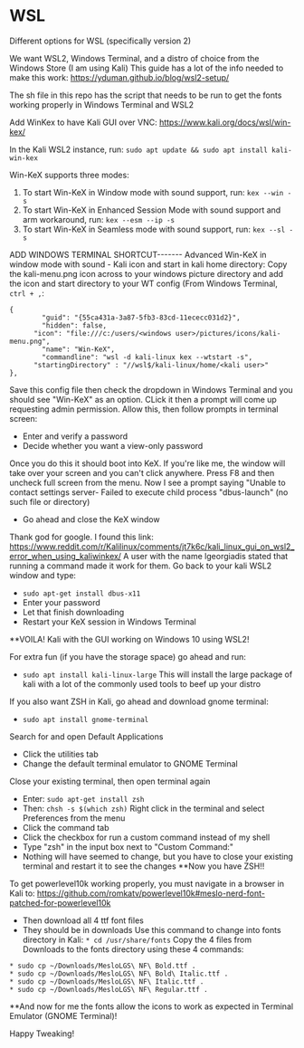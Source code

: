 # WSL
Different options for WSL (specifically version 2)

We want WSL2, Windows Terminal, and a distro of choice from the Windows Store (I am using Kali)
This guide has a lot of the info needed to make this work:
https://yduman.github.io/blog/wsl2-setup/

The sh file in this repo has the script that needs to be run to get the fonts working properly in Windows Terminal and WSL2


Add WinKex to have Kali GUI over VNC:
https://www.kali.org/docs/wsl/win-kex/

In the Kali WSL2 instance, run:
`sudo apt update && sudo apt install kali-win-kex`

Win-KeX supports three modes:
1. To start Win-KeX in Window mode with sound support, run:
`kex --win -s`
2. To start Win-KeX in Enhanced Session Mode with sound support and arm workaround, run:
`kex --esm --ip -s`
3. To start Win-KeX in Seamless mode with sound support, run:
`kex --sl -s`



ADD WINDOWS TERMINAL SHORTCUT-------
Advanced Win-KeX in window mode with sound - Kali icon and start in kali home directory:
Copy the kali-menu.png icon across to your windows picture directory and add the icon and start directory to your WT config (From Windows Terminal, `ctrl + ,`:
```
{
        "guid": "{55ca431a-3a87-5fb3-83cd-11ececc031d2}",
        "hidden": false,
      "icon": "file:///c:/users/<windows user>/pictures/icons/kali-menu.png",
        "name": "Win-KeX",
        "commandline": "wsl -d kali-linux kex --wtstart -s",
      "startingDirectory" : "//wsl$/kali-linux/home/<kali user>"
},
```
Save this config file then check the dropdown in Windows Terminal and you should see "Win-KeX" as an option.
CLick it then a prompt will come up requesting admin permission. Allow this, then follow prompts in terminal screen:
- Enter and verify a password
- Decide whether you want a view-only password

Once you do this it should boot into KeX. If you're like me, the window will take over your screen and you can't click anywhere.
Press F8 and then uncheck full screen from the menu.
Now I see a prompt saying "Unable to contact settings server- Failed to execute child process "dbus-launch" (no such file or directory)
- Go ahead and close the KeX window

Thank god for google. I found this link: https://www.reddit.com/r/Kalilinux/comments/jt7k6c/kali_linux_gui_on_wsl2_error_when_using_kaliwinkex/
A user with the name lgeorgiadis stated that running a command made it work for them. Go back to your kali WSL2 window and type: 
* `sudo apt-get install dbus-x11`
* Enter your password
* Let that finish downloading
* Restart your KeX session in Windows Terminal

**VOILA! Kali with the GUI working on Windows 10 using WSL2!

For extra fun (if you have the storage space) go ahead and run: 
* `sudo apt install kali-linux-large`
This will install the large package of kali with a lot of the commonly used tools to beef up your distro

If you also want ZSH in Kali, go ahead and download gnome terminal:
- `sudo apt install gnome-terminal`

Search for and open Default Applications
- Click the utilities tab
- Change the default terminal emulator to GNOME Terminal

Close your existing terminal, then open terminal again
* Enter: `sudo apt-get install zsh`
* Then: `chsh -s $(which zsh)`
Right click in the terminal and select Preferences from the menu
* Click the command tab 
* Click the checkbox for run a custom command instead of my shell
* Type "zsh" in the input box next to "Custom Command:"
* Nothing will have seemed to change, but you have to close your existing terminal and restart it to see the changes
**Now you have ZSH!!

To get powerlevel10k working properly, you must navigate in a browser in Kali to:
https://github.com/romkatv/powerlevel10k#meslo-nerd-font-patched-for-powerlevel10k
* Then download all 4 ttf font files
* They should be in downloads
Use this command to change into fonts directory in Kali:
`* cd /usr/share/fonts`
Copy the 4 files from Downloads to the fonts directory using these 4 commands:
```
* sudo cp ~/Downloads/MesloLGS\ NF\ Bold.ttf .
* sudo cp ~/Downloads/MesloLGS\ NF\ Bold\ Italic.ttf .
* sudo cp ~/Downloads/MesloLGS\ NF\ Italic.ttf .
* sudo cp ~/Downloads/MesloLGS\ NF\ Regular.ttf .
```

**And now for me the fonts allow the icons to work as expected in Terminal Emulator (GNOME Terminal)!

Happy Tweaking!







